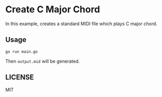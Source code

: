 # Create C Major Chord

In this example, creates a standard MIDI file which plays C major chord.

## Usage

```console
go run main.go
```

Then `output.mid` will be generated.

## LICENSE

MIT
